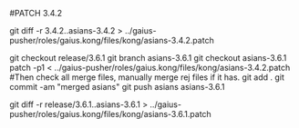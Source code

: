 #PATCH 3.4.2

git diff -r 3.4.2..asians-3.4.2 > ../gaius-pusher/roles/gaius.kong/files/kong/asians-3.4.2.patch

git checkout release/3.6.1
git branch asians-3.6.1
git checkout asians-3.6.1
patch -p1 <  ../gaius-pusher/roles/gaius.kong/files/kong/asians-3.4.2.patch
#Then check all merge files, manually merge rej files if it has.
git add .
git commit -am "merged asians"
git push asians asians-3.6.1

git diff -r release/3.6.1..asians-3.6.1 > ../gaius-pusher/roles/gaius.kong/files/kong/asians-3.6.1.patch



